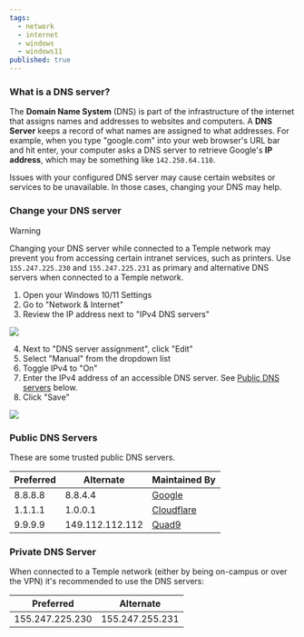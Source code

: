 ```yaml
---
tags:
  - network
  - internet
  - windows
  - windows11
published: true
---
```

### What is a DNS server?

The **Domain Name System** (DNS) is part of the infrastructure of the internet that assigns names and addresses to websites and computers. A **DNS Server** keeps a record of what names are assigned to what addresses. For example, when you type "google.com" into your web browser's URL bar and hit enter, your computer asks a DNS server to retrieve Google's **IP address**, which may be something like `142.250.64.110`.

Issues with your configured DNS server may cause certain websites or services to be unavailable. In those cases, changing your DNS may help.

### Change your DNS server

> [!warning]
> Changing your DNS server while connected to a Temple network may prevent you from accessing certain intranet services, such as printers. Use `155.247.225.230` and `155.247.225.231` as primary and alternative DNS servers when connected to a Temple network.

1. Open your Windows 10/11 Settings
2. Go to "Network & Internet"
3. Review the IP address next to "IPv4 DNS servers"

![](https://sites.temple.edu/hbghelp/files/2024/12/image-1024x796.png)

4. Next to "DNS server assignment", click "Edit"
5. Select "Manual" from the dropdown list
6. Toggle IPv4 to "On"
7. Enter the IPv4 address of an accessible DNS server. See [Public DNS servers](#public-dns-servers) below.
8. Click "Save"

![](https://sites.temple.edu/hbghelp/files/2024/12/image-2.png)

### Public DNS Servers

These are some trusted public DNS servers.

| Preferred | Alternate       | Maintained By                                                         |
| --------- | --------------- | --------------------------------------------------------------------- |
| 8.8.8.8   | 8.8.4.4         | [Google](https://developers.google.com/speed/public-dns/)             |
| 1.1.1.1   | 1.0.0.1         | [Cloudflare](https://developers.cloudflare.com/1.1.1.1/ip-addresses/) |
| 9.9.9.9   | 149.112.112.112 | [Quad9](https://www.quad9.net/)                                       |
### Private DNS Server
When connected to a Temple network (either by being on-campus or over the VPN) it's recommended to use the DNS servers:

| Preferred       | Alternate       |
| --------------- | --------------- |
| 155.247.225.230 | 155.247.255.231 |
